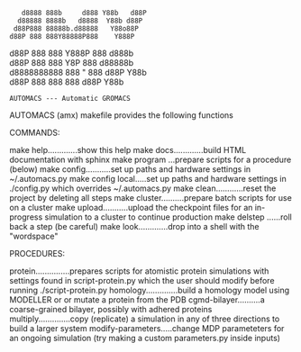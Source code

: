 

       d8888 888b     d888 Y88b   d88P 
      d88888 8888b   d8888  Y88b d88P  
     d88P888 88888b.d88888   Y88o88P   
    d88P 888 888Y88888P888    Y888P    
   d88P  888 888 Y888P 888    d888b    
  d88P   888 888  Y8P  888   d88888b   
 d8888888888 888   "   888  d88P Y88b  
d88P     888 888       888 d88P   Y88b 
                                       
    AUTOMACS --- Automatic GROMACS

AUTOMACS (amx) makefile provides the following functions

COMMANDS:

make help.............show this help
make docs.............build HTML documentation with sphinx
make program <name>...prepare scripts for a procedure (below)
make config...........set up paths and hardware settings 
                      in ~/.automacs.py
make config local.....set up paths and hardware settings 
                      in ./config.py which overrides ~/.automacs.py
make clean............reset the project by deleting all steps
make cluster..........prepare batch scripts for use on a cluster
make upload...........upload the checkpoint files for an in-progress
                      simulation to a cluster to continue production
make delstep <N>......roll back a step (be careful)
make look.............drop into a shell with the "wordspace"

PROCEDURES:

protein...............prepares scripts for atomistic protein
                      simulations with settings found in
                      script-protein.py which the user should
                      modify before running ./script-protein.py
homology..............build a homology model using MODELLER or
                      or mutate a protein from the PDB
cgmd-bilayer..........a coarse-grained bilayer, possibly with 
                      adhered proteins
multiply..............copy (replicate) a simulation in any of three 
                      directions to build a larger system
modify-parameters.....change MDP parameteters for an ongoing 
                      simulation (try making a custom parameters.py
                      inside inputs)

